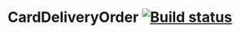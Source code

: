 # CardDeliveryOrder [![Build status](https://ci.appveyor.com/api/projects/status/mltfrveh2fimqnjh?svg=true)](https://ci.appveyor.com/project/danya794/cardorder)